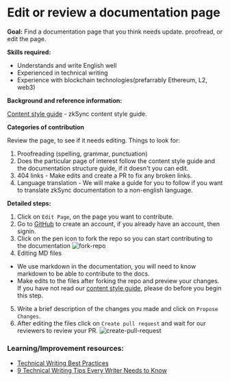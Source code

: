 # Edit or review a documentation page


**Goal:** 
Find a documentation page that you think needs update. proofread, or edit the page.

**Skills required:**

- Understands and write English well
- Experienced in technical writing
- Experience with blockchain technologies(prefarrably Ethereum, L2, web3)

**Background and reference information:**

[Content style guide](https://www.notion.so/matterlabs/Communication-Strategy-a4836bd6d2254268b60a489d82992d71) - zkSync content style guide.

**Categories of contribution**

Review the page, to see if it needs editing. Things to look for:
1. Proofreading (spelling, grammar, punctuation)
2. Does the particular page of interest follow the content style guide and the documentation structure guide, if it doesn't you can edit.
3. 404 links - Make edits and create a PR to fix any broken links.
4. Language translation - We will make a guide for you to follow if you want to translate zkSync documentation to a non-english language.

**Detailed steps:** 

1. Click on `Edit Page`, on the page you want to contribute.
2. Go to [GitHub](https://github.com/join) to create an account, if you already have an account, then signin.
3. Click on the pen icon to fork the repo so you can start contributing to the documentation
  ![fork-repo](https://user-images.githubusercontent.com/55744578/136702921-3105350a-a68a-4aa4-8c5d-fb24742652b2.jpg)
4. Editing MD files
  - We use markdown in the documentation, you will need to know markdown to be able to contribute to the docs.
  - Make edits to the files after forking the repo and preview your changes. If you have not read our [content style guide](https://www.notion.so/matterlabs/Communication-Strategy-a4836bd6d2254268b60a489d82992d71), please do before you begin this step.
5. Write a brief description of the changes you made and click on `Propose Changes`. 
6. After editing the files click on `Create pull request` and wait for our reviewers to review your PR.
  ![create-pull-request](https://user-images.githubusercontent.com/55744578/136703597-6644e43c-7c64-4cc0-bf8b-7fb8db9544cf.jpg)


### Learning/Improvement resources: 

- [Technical Writing Best Practices](https://proedit.com/technical-writing-best-practices/)
- [9 Technical Writing Tips Every Writer Needs to Know](https://www.instructionalsolutions.com/blog/technical-writing-tips)